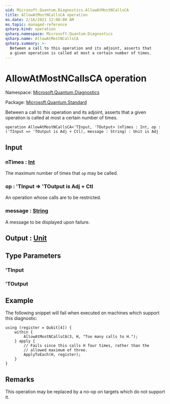 ```yaml
---
uid: Microsoft.Quantum.Diagnostics.AllowAtMostNCallsCA
title: AllowAtMostNCallsCA operation
ms.date: 2/16/2021 12:00:00 AM
ms.topic: managed-reference
qsharp.kind: operation
qsharp.namespace: Microsoft.Quantum.Diagnostics
qsharp.name: AllowAtMostNCallsCA
qsharp.summary: >-
  Between a call to this operation and its adjoint, asserts that
  a given operation is called at most a certain number of times.
---
```


# AllowAtMostNCallsCA operation

Namespace: [Microsoft.Quantum.Diagnostics](xref:Microsoft.Quantum.Diagnostics)

Package: [Microsoft.Quantum.Standard](https://nuget.org/packages/Microsoft.Quantum.Standard)


Between a call to this operation and its adjoint, asserts thata given operation is called at most a certain number of times.

```qsharp
operation AllowAtMostNCallsCA<'TInput, 'TOutput> (nTimes : Int, op : ('TInput => 'TOutput is Adj + Ctl), message : String) : Unit is Adj
```


## Input

### nTimes : [Int](xref:microsoft.quantum.lang-ref.int)

The maximum number of times that `op` may be called.


### op : 'TInput => 'TOutput  is Adj + Ctl

An operation whose calls are to be restricted.


### message : [String](xref:microsoft.quantum.lang-ref.string)

A message to be displayed upon failure.



## Output : [Unit](xref:microsoft.quantum.lang-ref.unit)



## Type Parameters

### 'TInput


### 'TOutput



## Example

The following snippet will fail when executed on machines whichsupport this diagnostic:```qsharpusing (register = Qubit[4]) {    within {        AllowAtMostNCallsCA(3, H, "Too many calls to H.");    } apply {        // Fails since this calls H four times, rather than the        // allowed maximum of three.        ApplyToEach(H, register);    }}```

## Remarks

This operation may be replaced by a no-op on targets which do notsupport it.